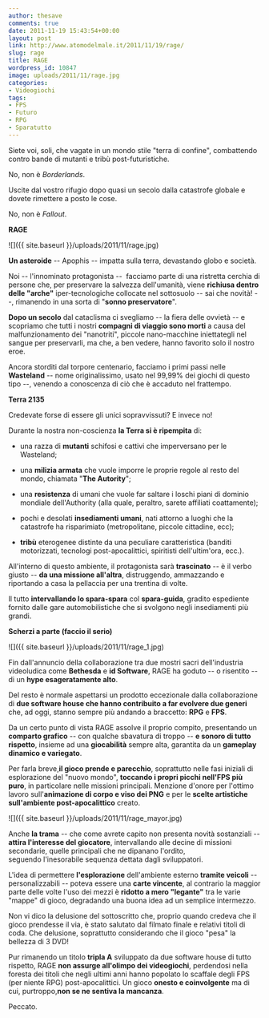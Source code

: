 ```yaml
---
author: thesave
comments: true
date: 2011-11-19 15:43:54+00:00
layout: post
link: http://www.atomodelmale.it/2011/11/19/rage/
slug: rage
title: RAGE
wordpress_id: 10847
image: uploads/2011/11/rage.jpg
categories:
- Videogiochi
tags:
- FPS
- Futuro
- RPG
- Sparatutto
---
```


Siete voi, soli, che vagate in un mondo stile "terra di confine", combattendo contro bande di mutanti e tribù post-futuristiche.

No, non è _Borderlands_.

Uscite dal vostro rifugio dopo quasi un secolo dalla catastrofe globale e dovete rimettere a posto le cose.

No, non è _Fallout_.

**RAGE**

![]({{ site.baseurl }}/uploads/2011/11/rage.jpg)

**Un asteroide** -- Apophis -- impatta sulla terra, devastando globo e società.

Noi -- l'innominato protagonista --  facciamo parte di una ristretta cerchia di persone che, per preservare la salvezza dell'umanità, viene **richiusa dentro delle "arche"** iper-tecnologiche collocate nel sottosuolo -- sai che novità! --, rimanendo in una sorta di "**sonno preservatore**".

**Dopo un secolo** dal cataclisma ci svegliamo -- la fiera delle ovvietà -- e scopriamo che tutti i nostri **compagni di viaggio sono morti** a causa del malfunzionamento dei "nanotriti", piccole nano-macchine iniettategli nel sangue per preservarli, ma che, a ben vedere, hanno favorito solo il nostro eroe.

Ancora storditi dal torpore centenario, facciamo i primi passi nelle **Wasteland** -- nome originalissimo, usato nel 99,99% dei giochi di questo tipo --, venendo a conoscenza di ciò che è accaduto nel frattempo.

**Terra 2135**

Credevate forse di essere gli unici sopravvissuti? E invece no!

Durante la nostra non-coscienza **la Terra si è ripempita** di:

	
  * una razza di **mutanti** schifosi e cattivi che imperversano per le Wasteland;

	
  * una **milizia armata** che vuole imporre le proprie regole al resto del mondo, chiamata "**The Autority**";

	
  * una **resistenza** di umani che vuole far saltare i loschi piani di dominio mondiale dell'Authority (alla quale, peraltro, sarete affiliati coattamente);

	
  * pochi e desolati **insediamenti umani**, nati attorno a luoghi che la catastrofe ha risparimiato (metropolitane, piccole cittadine, ecc);

	
  * **tribù** eterogenee distinte da una peculiare caratteristica (banditi motorizzati, tecnologi post-apocalittici, spiritisti dell'ultim'ora, ecc.).

All'interno di questo ambiente, il protagonista sarà **trascinato** -- è il verbo giusto -- **da una missione all'altra**, distruggendo, ammazzando e riportando a casa la pellaccia per una trentina di volte.

Il tutto **intervallando lo spara-spara** col **spara-guida**, gradito espediente fornito dalle gare automobilistiche che si svolgono negli insediamenti più grandi.

**Scherzi a parte (faccio il serio)**

![]({{ site.baseurl }}/uploads/2011/11/rage_1.jpg)

Fin dall'annuncio della collaborazione tra due mostri sacri dell'industria videoludica come **Bethesda** e **id Software**, RAGE ha goduto -- o risentito -- di un **hype esageratamente alto**.

Del resto è normale aspettarsi un prodotto eccezionale dalla collaborazione di **due software house che hanno contribuito a far evolvere due generi** che, ad oggi, stanno sempre più andando a braccetto: **RPG** e **FPS**.

Da un certo punto di vista RAGE assolve il proprio compito, presentando un **comparto grafico** -- con qualche sbavatura di troppo -- **e sonoro di tutto rispetto**, insieme ad una **giocabilità** sempre alta, garantita da un **gameplay dinamico e variegato**.

Per farla breve,**il gioco prende e parecchio**, soprattutto nelle fasi iniziali di esplorazione del "nuovo mondo", **toccando i propri picchi nell'FPS più puro**, in particolare nelle missioni principali. Menzione d'onore per l'ottimo lavoro sull'**animazione di corpo e viso dei PNG** e per le **scelte artistiche sull'ambiente post-apocalittico** creato.

![]({{ site.baseurl }}/uploads/2011/11/rage_mayor.jpg)

Anche **la trama** -- che come avrete capito non presenta novità sostanziali -- **attira l'interesse del giocatore**, intervallando alle decine di missioni secondarie, quelle principali che ne dipanano l'ordito, seguendo l'inesorabile sequenza dettata dagli sviluppatori.

L'idea di permettere **l'esplorazione** dell'ambiente esterno **tramite veicoli** -- personalizzabili -- poteva essere una **carte vincente**, al contrario la maggior parte delle volte l'uso dei mezzi è **ridotto a mero "legante"** tra le varie "mappe" di gioco, degradando una buona idea ad un semplice intermezzo.

Non vi dico la delusione del sottoscritto che, proprio quando credeva che il gioco prendesse il via, è stato salutato dal filmato finale e relativi titoli di coda. Che delusione, soprattutto considerando che il gioco "pesa" la bellezza di 3 DVD!

Pur rimanendo un titolo **tripla A** sviluppato da due software house di tutto rispetto, RAGE **non assurge all'olimpo dei videogiochi**, perdendosi nella foresta dei titoli che negli ultimi anni hanno popolato lo scaffale degli FPS (per niente RPG) post-apocalittici. Un gioco **onesto e coinvolgente** ma di cui, purtroppo,**non se ne sentiva la mancanza**.

Peccato.
